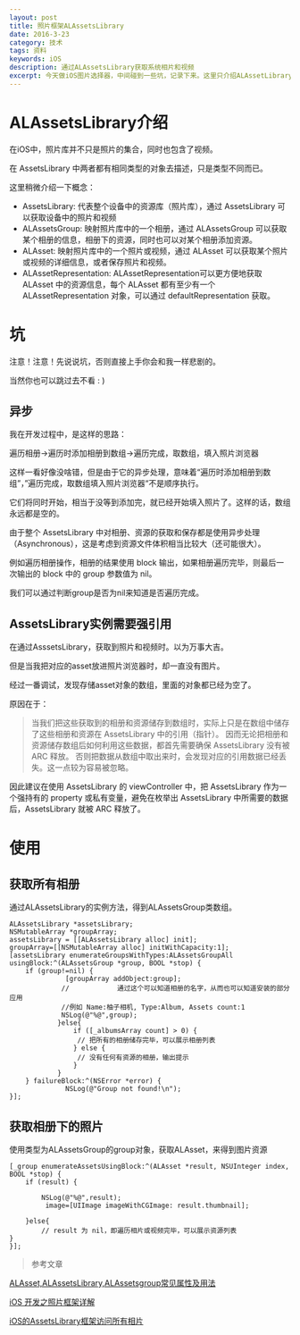 ```yaml
---
layout: post
title: 照片框架ALAssetsLibrary
date: 2016-3-23
category: 技术
tags: 资料
keywords: iOS
description: 通过ALAssetsLibrary获取系统相片和视频
excerpt: 今天做iOS图片选择器，中间碰到一些坑，记录下来。这里只介绍ALAssetLibrary，PhotoKit之后有机会补上。
---
```


# ALAssetsLibrary介绍

在iOS中，照片库并不只是照片的集合，同时也包含了视频。

在 AssetsLibrary 中两者都有相同类型的对象去描述，只是类型不同而已。

这里稍微介绍一下概念：

- AssetsLibrary: 代表整个设备中的资源库（照片库），通过 AssetsLibrary 可以获取设备中的照片和视频
- ALAssetsGroup: 映射照片库中的一个相册，通过 ALAssetsGroup 可以获取某个相册的信息，相册下的资源，同时也可以对某个相册添加资源。
- ALAsset: 映射照片库中的一个照片或视频，通过 ALAsset 可以获取某个照片或视频的详细信息，或者保存照片和视频。
- ALAssetRepresentation: ALAssetRepresentation可以更方便地获取 ALAsset 中的资源信息，每个 ALAsset 都有至少有一个 ALAssetRepresentation 对象，可以通过 defaultRepresentation 获取。

# 坑

注意！注意！先说说坑，否则直接上手你会和我一样悲剧的。

当然你也可以跳过去不看 : )

## 异步

我在开发过程中，是这样的思路：

遍历相册->遍历时添加相册到数组->遍历完成，取数组，填入照片浏览器

这样一看好像没啥错，但是由于它的异步处理，意味着“遍历时添加相册到数组”，”遍历完成，取数组填入照片浏览器“不是顺序执行。

它们将同时开始，相当于没等到添加完，就已经开始填入照片了。这样的话，数组永远都是空的。

由于整个 AssetsLibrary 中对相册、资源的获取和保存都是使用异步处理（Asynchronous），这是考虑到资源文件体积相当比较大（还可能很大）。

例如遍历相册操作，相册的结果使用 block 输出，如果相册遍历完毕，则最后一次输出的 block 中的 group 参数值为 nil。

我们可以通过判断group是否为nil来知道是否遍历完成。

## AssetsLibrary实例需要强引用

在通过AsssetsLibrary，获取到照片和视频时。以为万事大吉。

但是当我把对应的asset放进照片浏览器时，却一直没有图片。

经过一番调试，发现存储asset对象的数组，里面的对象都已经为空了。

原因在于：

>当我们把这些获取到的相册和资源储存到数组时，实际上只是在数组中储存了这些相册和资源在 AssetsLibrary 中的引用（指针）。
>因而无论把相册和资源储存数组后如何利用这些数据，都首先需要确保 AssetsLibrary 没有被 ARC 释放。
>否则把数据从数组中取出来时，会发现对应的引用数据已经丢失。这一点较为容易被忽略。

因此建议在使用 AssetsLibrary 的 viewController 中，把 AssetsLibrary 作为一个强持有的 property 或私有变量，避免在枚举出 AssetsLibrary 中所需要的数据后，AssetsLibrary 就被 ARC 释放了。


# 使用

## 获取所有相册

通过ALAssetsLibrary的实例方法，得到ALAssetsGroup类数组。

	ALAssetsLibrary *assetsLibrary;
	NSMutableArray *groupArray;
 	assetsLibrary = [[ALAssetsLibrary alloc] init];
   	groupArray=[[NSMutableArray alloc] initWithCapacity:1];
  	[assetsLibrary enumerateGroupsWithTypes:ALAssetsGroupAll usingBlock:^(ALAssetsGroup *group, BOOL *stop) {
      	if (group!=nil) {
          		  [groupArray addObject:group];
           		 //            通过这个可以知道相册的名字，从而也可以知道安装的部分应用
          		 //例如 Name:柚子相机, Type:Album, Assets count:1
           		 NSLog(@"%@",group);
        		}else{
        			if ([_albumsArray count] > 0) {
           			 // 把所有的相册储存完毕，可以展示相册列表
        			} else {
           			 // 没有任何有资源的相册，输出提示
        			}
        		}
    	} failureBlock:^(NSError *error) {
      			  NSLog(@"Group not found!\n");
    }];

## 获取相册下的照片

使用类型为ALAssetsGroup的group对象，获取ALAsset，来得到图片资源

	[_group enumerateAssetsUsingBlock:^(ALAsset *result, NSUInteger index, BOOL *stop) {
        if (result) {
           
            NSLog(@"%@",result);
             image=[UIImage imageWithCGImage: result.thumbnail];

        }else{
        	// result 为 nil，即遍历相片或视频完毕，可以展示资源列表
    }
    }];




>参考文章

[ALAsset,ALAssetsLibrary,ALAssetsgroup常见属性及用法](http://blog.csdn.net/shenjx1225/article/details/9293269)

[iOS 开发之照片框架详解](http://kayosite.com/ios-development-and-detail-of-photo-framework.html)

[iOS的AssetsLibrary框架访问所有相片](http://www.mincoder.com/article/2473.shtml)